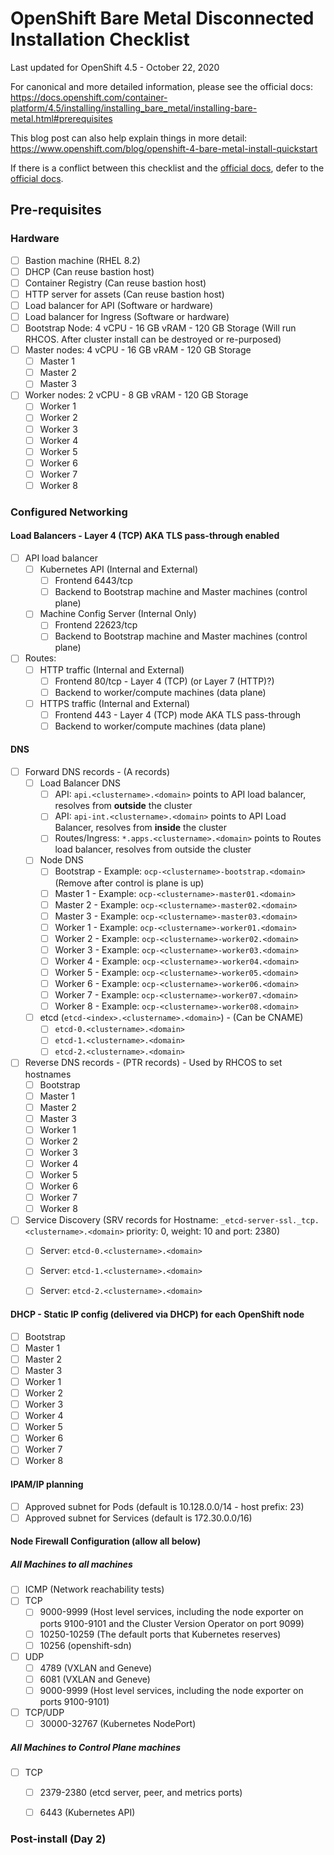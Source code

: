 # OpenShift Bare Metal Disconnected Installation Checklist

Last updated for OpenShift 4.5 - October 22, 2020

For canonical and more detailed information, please see the official docs:  https://docs.openshift.com/container-platform/4.5/installing/installing_bare_metal/installing-bare-metal.html#prerequisites

This blog post can also help explain things in more detail:  https://www.openshift.com/blog/openshift-4-bare-metal-install-quickstart

If there is a conflict between this checklist and the [official docs](https://docs.openshift.com/container-platform/4.5/installing/installing_bare_metal/installing-bare-metal.html#prerequisites), defer to the [official docs](https://docs.openshift.com/container-platform/4.5/installing/installing_bare_metal/installing-bare-metal.html#prerequisites).

## Pre-requisites

### Hardware

- [ ] Bastion machine (RHEL 8.2)
- [ ] DHCP (Can reuse bastion host)
- [ ] Container Registry (Can reuse bastion host)
- [ ] HTTP server for assets (Can reuse bastion host)
- [ ] Load balancer for API (Software or hardware)
- [ ] Load balancer for Ingress (Software or hardware)
- [ ] Bootstrap Node: 4 vCPU - 16 GB vRAM - 120 GB Storage (Will run RHCOS. After cluster install can be destroyed or re-purposed)
- [ ] Master nodes: 4 vCPU - 16 GB vRAM - 120 GB Storage
  - [ ] Master 1
  - [ ] Master 2
  - [ ] Master 3
- [ ] Worker nodes: 2 vCPU - 8 GB vRAM - 120 GB Storage
  - [ ] Worker 1
  - [ ] Worker 2
  - [ ] Worker 3
  - [ ] Worker 4
  - [ ] Worker 5
  - [ ] Worker 6
  - [ ] Worker 7
  - [ ] Worker 8

### Configured Networking

#### Load Balancers - Layer 4 (TCP) AKA TLS pass-through enabled

- [ ] API load balancer
  - [ ] Kubernetes API (Internal and External)
    - [ ] Frontend 6443/tcp
    - [ ] Backend to Bootstrap machine and Master machines (control plane)
  - [ ] Machine Config Server (Internal Only)
    - [ ] Frontend 22623/tcp
    - [ ] Backend to Bootstrap machine and Master machines (control plane)
- [ ] Routes:
  - [ ] HTTP traffic (Internal and External)
    - [ ] Frontend 80/tcp - Layer 4 (TCP) (or Layer 7 (HTTP)?)
    - [ ] Backend to worker/compute machines (data plane)
  - [ ] HTTPS traffic (Internal and External)
    - [ ] Frontend 443 - Layer 4 (TCP) mode AKA TLS pass-through
    - [ ] Backend to worker/compute machines (data plane)

#### DNS

- [ ] Forward DNS records - (A records)
  - [ ] Load Balancer DNS
    - [ ] API: `api.<clustername>.<domain>` points to API load balancer, resolves from **outside** the cluster
    - [ ] API: `api-int.<clustername>.<domain>` points to API Load Balancer, resolves from **inside** the cluster
    - [ ] Routes/Ingress: `*.apps.<clustername>.<domain>` points to Routes load balancer, resolves from outside the cluster
  - [ ] Node DNS
    - [ ] Bootstrap - Example: `ocp-<clustername>-bootstrap.<domain>` (Remove after control is plane is up)
    - [ ] Master 1 - Example: `ocp-<clustername>-master01.<domain>`
    - [ ] Master 2 - Example: `ocp-<clustername>-master02.<domain>`
    - [ ] Master 3 - Example: `ocp-<clustername>-master03.<domain>`
    - [ ] Worker 1 - Example: `ocp-<clustername>-worker01.<domain>`
    - [ ] Worker 2 - Example: `ocp-<clustername>-worker02.<domain>`
    - [ ] Worker 3 - Example: `ocp-<clustername>-worker03.<domain>`
    - [ ] Worker 4 - Example: `ocp-<clustername>-worker04.<domain>`
    - [ ] Worker 5 - Example: `ocp-<clustername>-worker05.<domain>`
    - [ ] Worker 6 - Example: `ocp-<clustername>-worker06.<domain>`
    - [ ] Worker 7 - Example: `ocp-<clustername>-worker07.<domain>`
    - [ ] Worker 8 - Example: `ocp-<clustername>-worker08.<domain>`
  - [ ] etcd (`etcd-<index>.<clustername>.<domain>`) - (Can be CNAME)
    - [ ] `etcd-0.<clustername>.<domain>`
    - [ ] `etcd-1.<clustername>.<domain>`
    - [ ] `etcd-2.<clustername>.<domain>`
- [ ] Reverse DNS records - (PTR records) - Used by RHCOS to set hostnames
  - [ ] Bootstrap
  - [ ] Master 1
  - [ ] Master 2
  - [ ] Master 3
  - [ ] Worker 1
  - [ ] Worker 2
  - [ ] Worker 3
  - [ ] Worker 4
  - [ ] Worker 5
  - [ ] Worker 6
  - [ ] Worker 7
  - [ ] Worker 8
- [ ] Service Discovery (SRV records for Hostname: `_etcd-server-ssl._tcp.<clustername>.<domain>` priority: 0, weight: 10 and port: 2380)
  - [ ] Server: `etcd-0.<clustername>.<domain>`
  - [ ] Server: `etcd-1.<clustername>.<domain>`
  - [ ] Server: `etcd-2.<clustername>.<domain>`


#### DHCP - Static IP config (delivered via DHCP) for each OpenShift node
- [ ] Bootstrap
- [ ] Master 1
- [ ] Master 2
- [ ] Master 3
- [ ] Worker 1
- [ ] Worker 2
- [ ] Worker 3
- [ ] Worker 4
- [ ] Worker 5
- [ ] Worker 6
- [ ] Worker 7
- [ ] Worker 8

#### IPAM/IP planning

- [ ] Approved subnet for Pods (default is 10.128.0.0/14 - host prefix: 23)
- [ ] Approved subnet for Services (default is 172.30.0.0/16)

#### Node Firewall Configuration (allow all below)

##### All Machines to all machines

- [ ] ICMP (Network reachability tests)
- [ ] TCP
  - [ ] 9000-9999 (Host level services, including the node exporter on ports 9100-9101 and the Cluster Version Operator on port 9099)
  - [ ] 10250-10259 (The default ports that Kubernetes reserves)
  - [ ] 10256 (openshift-sdn)
- [ ] UDP
  - [ ] 4789 (VXLAN and Geneve)
  - [ ] 6081 (VXLAN and Geneve)
  - [ ] 9000-9999 (Host level services, including the node exporter on ports 9100-9101)
- [ ] TCP/UDP
  - [ ] 30000-32767 (Kubernetes NodePort)

##### All Machines to Control Plane machines

- [ ] TCP
  - [ ] 2379-2380 (etcd server, peer, and metrics ports)
  - [ ] 6443 (Kubernetes API)


### Post-install (Day 2)

